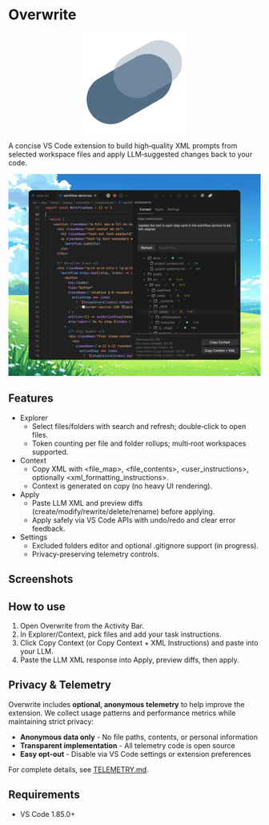 # Overwrite

<p align="center">
  <img src="resources/overwrite-logo.png" alt="Overwrite logo" width="200" />
</p>

A concise VS Code extension to build high‑quality XML prompts from selected workspace files and apply LLM‑suggested changes back to your code.

<p align="center">
  <img src="resources/screenshot-1.jpg" alt="Overwrite extension interface showing the Context tab with file explorer, selected files, token counts, and copy buttons" width="800" />
</p>

## Features

- Explorer
  - Select files/folders with search and refresh; double‑click to open files.
  - Token counting per file and folder rollups; multi‑root workspaces supported.
- Context
  - Copy XML with <file_map>, <file_contents>, <user_instructions>, optionally <xml_formatting_instructions>.
  - Context is generated on copy (no heavy UI rendering).
- Apply
  - Paste LLM XML and preview diffs (create/modify/rewrite/delete/rename) before applying.
  - Apply safely via VS Code APIs with undo/redo and clear error feedback.
- Settings
  - Excluded folders editor and optional .gitignore support (in progress).
  - Privacy-preserving telemetry controls.

## Screenshots



## How to use

1. Open Overwrite from the Activity Bar.
2. In Explorer/Context, pick files and add your task instructions.
3. Click Copy Context (or Copy Context + XML Instructions) and paste into your LLM.
4. Paste the LLM XML response into Apply, preview diffs, then apply.

## Privacy & Telemetry

Overwrite includes **optional, anonymous telemetry** to help improve the extension. We collect usage patterns and performance metrics while maintaining strict privacy:

- **Anonymous data only** - No file paths, contents, or personal information
- **Transparent implementation** - All telemetry code is open source
- **Easy opt-out** - Disable via VS Code settings or extension preferences

For complete details, see [TELEMETRY.md](TELEMETRY.md).

## Requirements

- VS Code 1.85.0+
